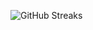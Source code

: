 ![GitHub Streaks](https://github-streaks-mqc9.onrender.com/streak/happilli/image?theme=midnight&cache_bust=1743281432&lang=ja)
